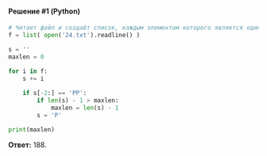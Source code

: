 #### Решение #1 (Python)
```python
# Читает файл и создаёт список, каждым элементом которого является один символ из файла
f = list( open('24.txt').readline() )

s = ''
maxlen = 0

for i in f:
	s += i
	
	if s[-2:] == 'PP':
		if len(s) - 1 > maxlen:
			maxlen = len(s) - 1
		s = 'P'

print(maxlen)
```
**Ответ:** 188.
